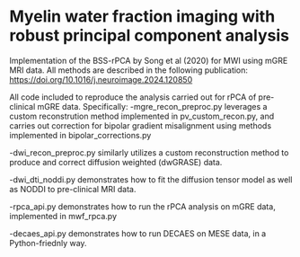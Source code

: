 # Myelin water fraction imaging with robust principal component analysis
Implementation of the BSS-rPCA by Song et al (2020) for MWI using mGRE MRI data.
All methods are described in the following publication: https://doi.org/10.1016/j.neuroimage.2024.120850

All code included to reproduce the analysis carried out for rPCA of pre-clinical mGRE data. Specifically:
-mgre_recon_preproc.py leverages a custom reconstrution method implemented in pv_custom_recon.py, and carries out correction for bipolar gradient misalignment using methods implemented in bipolar_corrections.py

-dwi_recon_preproc.py similarly utilizes a custom reconstruction method to produce and correct diffusion weighted (dwGRASE) data.

-dwi_dti_noddi.py demonstrates how to fit the diffusion tensor model as well as NODDI to pre-clinical MRI data.

-rpca_api.py demonstrates how to run the rPCA analysis on mGRE data, implemented in mwf_rpca.py

-decaes_api.py demonstrates how to run DECAES on MESE data, in a Python-friednly way.
